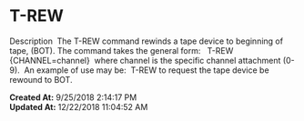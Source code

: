# T-REW

Description  The T-REW command rewinds a tape device to beginning of tape, (BOT). The command takes the general form:   T-REW {CHANNEL=channel}  where channel is the specific channel attachment (0-9).  An example of use may be:  T-REW to request the tape device be rewound to BOT.  

**Created At:** 9/25/2018 2:14:17 PM  
**Updated At:** 12/22/2018 11:04:52 AM  

